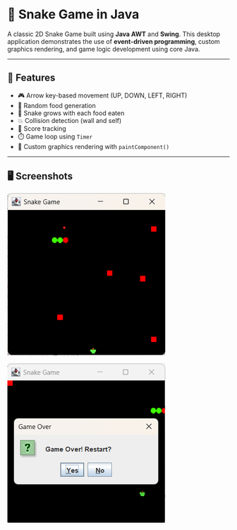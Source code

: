 # 🐍 Snake Game in Java

A classic 2D Snake Game built using **Java AWT** and **Swing**. This desktop application demonstrates the use of **event-driven programming**, custom graphics rendering, and game logic development using core Java.

---

## 🚀 Features

- 🎮 Arrow key-based movement (UP, DOWN, LEFT, RIGHT)
- 🍎 Random food generation
- 🐍 Snake grows with each food eaten
- 💥 Collision detection (wall and self)
- 🧠 Score tracking
- ⏱️ Game loop using `Timer`
- 🎨 Custom graphics rendering with `paintComponent()`

---

## 🖥️ Screenshots

![Snakegame running](sgame.png)

![Snakegame gameover](gameover.png)


